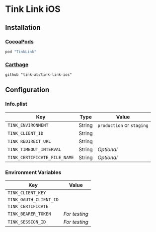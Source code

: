 # Tink Link iOS

## Installation

### [CocoaPods](https://cocoapods.org)
```ruby
pod "TinkLink"
```

### [Carthage](https://github.com/Carthage/Carthage)
```ogdl
github "tink-ab/tink-link-ios"
```

## Configuration

### Info.plist
Key | Type | Value
--- | ---- | -----
`TINK_ENVIRONMENT` | String | `production` or `staging` 
`TINK_CLIENT_ID` | String |
`TINK_REDIRECT_URL` | String |
`TINK_TIMEOUT_INTERVAL` | String | *Optional*
`TINK_CERTIFICATE_FILE_NAME` | String | *Optional*

### Environment Variables
Key | Value
--- | -----
`TINK_CLIENT_KEY` | 
`TINK_OAUTH_CLIENT_ID`| 
`TINK_CERTIFICATE`| 
`TINK_BEARER_TOKEN` | *For testing*
`TINK_SESSION_ID` | *For testing*
